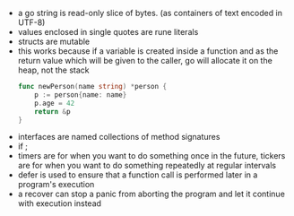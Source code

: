 - a go string is read-only slice of bytes. (as containers of text encoded in UTF-8)
- values enclosed in single quotes are rune literals
- structs are mutable
- this works because if a variable is created inside a function and as the return value which will be given to the caller, go will allocate it on the heap, not the stack
    ```go
    func newPerson(name string) *person {
        p := person{name: name}
        p.age = 42
        return &p
    }
    ```
- interfaces are named collections of method signatures
- if ;
- timers are for when you want to do something once in the future, tickers are for when you want to do something repeatedly at regular intervals
- defer is used to ensure that a function call is performed later in a program's execution
- a recover can stop a panic from aborting the program and let it continue with execution instead